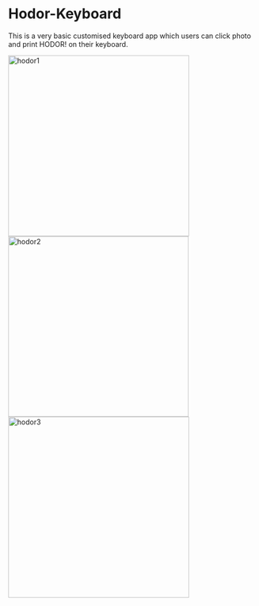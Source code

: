 # Hodor-Keyboard
This is a very basic customised keyboard app which users can click photo and print HODOR! on their keyboard.

<img width="365" alt="hodor1" src="https://user-images.githubusercontent.com/92036779/188442828-141df401-bab4-4f9c-8460-97a72746290e.png">
<img width="364" alt="hodor2" src="https://user-images.githubusercontent.com/92036779/188442844-02289504-06df-445e-9893-2732776c49f0.png">
<img width="365" alt="hodor3" src="https://user-images.githubusercontent.com/92036779/188442849-a0df4280-352d-4066-ba03-105e1453e2c3.png">

